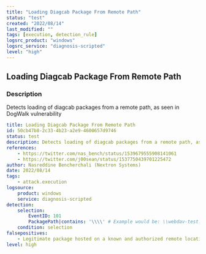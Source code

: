 ```yaml
---
title: "Loading Diagcab Package From Remote Path"
status: "test"
created: "2022/08/14"
last_modified: ""
tags: [execution, detection_rule]
logsrc_product: "windows"
logsrc_service: "diagnosis-scripted"
level: "high"
---
```


## Loading Diagcab Package From Remote Path

### Description

Detects loading of diagcab packages from a remote path, as seen in DogWalk vulnerability

```yml
title: Loading Diagcab Package From Remote Path
id: 50cb47b8-2c33-4b23-a2e9-4600657d9746
status: test
description: Detects loading of diagcab packages from a remote path, as seen in DogWalk vulnerability
references:
    - https://twitter.com/nas_bench/status/1539679555908141061
    - https://twitter.com/j00sean/status/1537750439701225472
author: Nasreddine Bencherchali (Nextron Systems)
date: 2022/08/14
tags:
    - attack.execution
logsource:
    product: windows
    service: diagnosis-scripted
detection:
    selection:
        EventID: 101
        PackagePath|contains: '\\\\' # Example would be: \\webdav-test.herokuapp.com@ssl\DavWWWRoot\package
    condition: selection
falsepositives:
    - Legitimate package hosted on a known and authorized remote location
level: high

```
